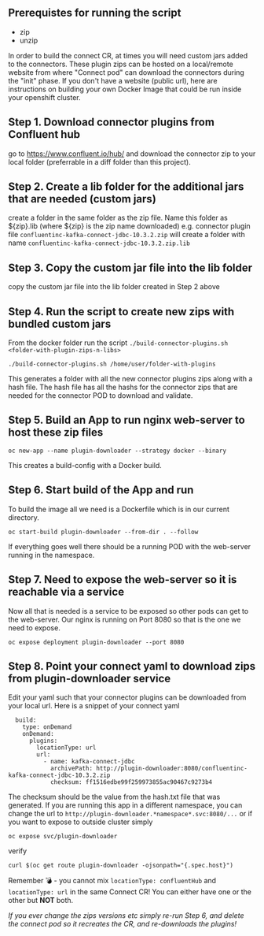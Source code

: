 ## Prerequistes for running the script
  - zip
  - unzip

In order to build the connect CR, at times you will need custom jars added to the connectors. 
These plugin zips can be hosted on a local/remote website from where "Connect pod" can download the connectors during the "init" phase.
If you don't have a website (public url), here are instructions on building your own Docker Image that could be run inside your openshift cluster.

## Step 1. Download connector plugins from Confluent hub
go to https://www.confluent.io/hub/ and download the connector zip to your local folder (preferrable in a diff folder than this project).

## Step 2. Create a lib folder for the additional jars that are needed (custom jars)
create a folder in the same folder as the zip file. Name this folder as ${zip}.lib (where ${zip} is the zip name downloaded)
e.g. connector plugin file `confluentinc-kafka-connect-jdbc-10.3.2.zip` will create a folder with name `confluentinc-kafka-connect-jdbc-10.3.2.zip.lib`

## Step 3. Copy the custom jar file into the lib folder
copy the custom jar file into the lib folder created in Step 2 above

## Step 4. Run the script to create new zips with bundled custom jars
From the docker folder run the script `./build-connector-plugins.sh <folder-with-plugin-zips-n-libs>`
```
./build-connector-plugins.sh /home/user/folder-with-plugins
```

This generates a folder with all the new connector plugins zips along with a hash file. 
The hash file has all the hashs for the connector zips that are needed for the connector POD to download and validate.

## Step 5. Build an App to run nginx web-server to host these zip files
```
oc new-app --name plugin-downloader --strategy docker --binary
```
This creates a build-config with a Docker build. 

## Step 6. Start build of the App and run
To build the image all we need is a Dockerfile which is in our current directory.
```
oc start-build plugin-downloader --from-dir . --follow
```
If everything goes well there should be a running POD with the web-server running in the namespace. 

## Step 7. Need to expose the web-server so it is reachable via a service
Now all that is needed is a service to be exposed so other pods can get to the web-server. Our nginx is running on Port 8080 so that is the one we need to expose.
```
oc expose deployment plugin-downloader --port 8080
```

## Step 8. Point your connect yaml to download zips from plugin-downloader service
Edit your yaml such that your connector plugins can be downloaded from your local url.
Here is a snippet of your connect yaml
```
  build:
    type: onDemand
    onDemand:
      plugins:
        locationType: url
        url:
          - name: kafka-connect-jdbc
            archivePath: http://plugin-downloader:8080/confluentinc-kafka-connect-jdbc-10.3.2.zip
            checksum: ff1516edbe99f259973855ac90467c9273b4
```
The checksum should be the value from the hash.txt file that was generated.
If you are running this app in a different namespace, you can change the url to `http://plugin-downloader.*namespace*.svc:8080/...` or if you want to 
expose to outside cluster simply
```
oc expose svc/plugin-downloader
```
verify
```
curl $(oc get route plugin-downloader -ojsonpath="{.spec.host}")
```

Remember 💣 - you cannot mix `locationType: confluentHub` and `locationType: url` in the same Connect CR! You can either have one or the other but **NOT** both.

*If you ever change the zips versions etc simply re-run Step 6, and delete the connect pod so it recreates the CR, and re-downloads the plugins!*
